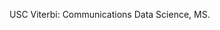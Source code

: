 USC Viterbi:
Communications Data Science, MS. 

<!---
taylordambrosio/taylordambrosio is a ✨ special ✨ repository because its `README.md` (this file) appears on your GitHub profile.
You can click the Preview link to take a look at your changes.
--->
